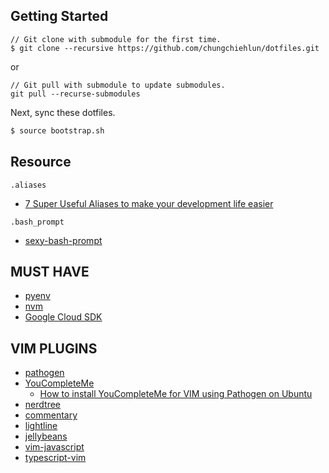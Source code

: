 ## Getting Started

```
// Git clone with submodule for the first time.
$ git clone --recursive https://github.com/chungchiehlun/dotfiles.git
```
or

```
// Git pull with submodule to update submodules.
git pull --recurse-submodules
```

Next, sync these dotfiles.

```bash
$ source bootstrap.sh
```

## Resource

`.aliases`
- [7 Super Useful Aliases to make your development life easier](https://codeburst.io/7-super-useful-aliases-to-make-your-development-life-easier-fef1ee7f9b73)

`.bash_prompt`
- [sexy-bash-prompt](https://github.com/twolfson/sexy-bash-prompt)

## MUST HAVE
- [pyenv](https://github.com/pyenv/pyenv)
- [nvm](https://github.com/creationix/nvm)
- [Google Cloud SDK](https://cloud.google.com/sdk/docs/#install_the_latest_cloud_tools_version_cloudsdk_current_version)

## VIM PLUGINS
- [pathogen](https://github.com/tpope/vim-pathogen)
- [YouCompleteMe](https://github.com/Valloric/YouCompleteMe)
  - [How to install YouCompleteMe for VIM using Pathogen on Ubuntu](https://twinnation.org/articles/3/how-to-install-youcompleteme-for-vim-using-pathogen-on-ubuntu)
- [nerdtree](https://github.com/scrooloose/nerdtree)
- [commentary](https://github.com/tpope/vim-commentary)
- [lightline](https://github.com/itchyny/lightline.vim)
- [jellybeans](https://github.com/nanotech/jellybeans.vim)
- [vim-javascript](https://github.com/pangloss/vim-javascript)
- [typescript-vim](https://github.com/leafgarland/typescript-vim)

